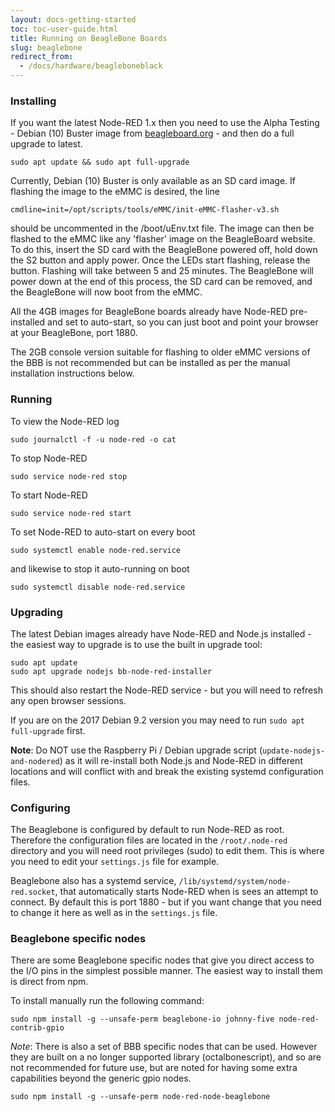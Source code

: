 ```yaml
---
layout: docs-getting-started
toc: toc-user-guide.html
title: Running on BeagleBone Boards
slug: beaglebone
redirect_from:
  - /docs/hardware/beagleboneblack
---
```



### Installing

If you want the latest Node-RED 1.x then you need to use the Alpha Testing - Debian (10) Buster image from
 <a href="https://beagleboard.org/latest-images" target="bbb">beagleboard.org</a> - and then do a full upgrade to latest. 

    sudo apt update && sudo apt full-upgrade

Currently, Debian (10) Buster is only available as an SD card image. If flashing the image to the eMMC is desired, the line

    cmdline=init=/opt/scripts/tools/eMMC/init-eMMC-flasher-v3.sh

should be uncommented in the /boot/uEnv.txt file. The image can then be flashed to the eMMC like any 'flasher' image on the
BeagleBoard website. To do this, insert the SD card with the BeagleBone powered off, hold down the S2 button and apply power.
Once the LEDs start flashing, release the button. Flashing will take between 5 and 25 minutes. The BeagleBone will power down
at the end of this process, the SD card can be removed, and the BeagleBone will now boot from the eMMC.

All the 4GB images for BeagleBone boards already have Node-RED pre-installed and set to auto-start,
so you can just boot and point your browser at your BeagleBone, port 1880.

The 2GB console version suitable for flashing to older eMMC versions of the BBB is not recommended but can be
installed as per the manual installation instructions below.

### Running

To view the Node-RED log

    sudo journalctl -f -u node-red -o cat

To stop Node-RED

    sudo service node-red stop

To start Node-RED

    sudo service node-red start

To set Node-RED to auto-start on every boot

    sudo systemctl enable node-red.service

and likewise to stop it auto-running on boot

    sudo systemctl disable node-red.service


### Upgrading

The latest Debian images already have Node-RED and Node.js installed - the easiest way to upgrade is to use the built in upgrade tool:

    sudo apt update
    sudo apt upgrade nodejs bb-node-red-installer

This should also restart the Node-RED service - but you will need to refresh any open browser sessions.

If you are on the 2017 Debian 9.2 version you may need to run `sudo apt full-upgrade` first.

**Note**: Do NOT use the Raspberry Pi / Debian upgrade script (`update-nodejs-and-nodered`) as
it will re-install both Node.js and Node-RED in different locations and will conflict with and
break the existing systemd configuration files.

### Configuring

The Beaglebone is configured by default to run Node-RED as root. Therefore the configuration files are located in the
`/root/.node-red` directory and you will need root privileges (sudo) to edit them. This is where you need to edit your
`settings.js` file for example.

Beaglebone also has a systemd service, `/lib/systemd/system/node-red.socket`, that automatically starts Node-RED
when is sees an attempt to connect. By default this is port 1880 - but if you want change that you need to change it
here as well as in the `settings.js` file.

### Beaglebone specific nodes

There are some Beaglebone specific nodes that give you direct access to the I/O pins in the simplest possible manner.
The easiest way to install them is direct from npm.

To install manually run the following command:

    sudo npm install -g --unsafe-perm beaglebone-io johnny-five node-red-contrib-gpio

*Note*: There is also a set of BBB specific nodes that can be used. However they are built on a no longer supported
library (octalbonescript), and so are not recommended for future use, but are noted for having some extra capabilities
beyond the generic gpio nodes.

    sudo npm install -g --unsafe-perm node-red-node-beaglebone
